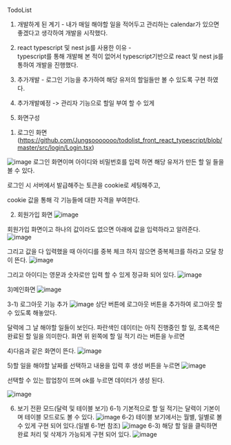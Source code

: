 TodoList

1. 개발하게 된 계기 - 내가 매일 해야할 일을 적어두고 관리하는 calendar가 있으면 좋겠다고 생각하여 개발을 시작했다.

2.  react typescript 및 nest js를 사용한 이유 -  
typescript를 통해 개발해 본 적이 없어서 typescript기반으로 react 및 nest js를 통하여 개발을 진행했다.

3. 추가개발 - 로그인 기능을 추가하여 해당 유저의 할일들만 볼 수 있도록 구현 하였다.
4. 추가개발예정 -> 관리자 기능으로 할일 부여 할 수 있게

5. 화면구성
1) 로그인 화면(https://github.com/Jungsooooooo/todolist_front_react_typescript/blob/master/src/login/Login.tsx)

![image](https://github.com/Jungsooooooo/todolist_front_react_typescript/assets/94541011/0666f2a4-69d7-4f82-acbf-5547db4fff98)
로그인 화면이며 아이디와 비밀번호를 입력 하면
해당 유저가 만든 할 일 들을 볼 수 있다.

로그인 시 서버에서 발급해주는 토큰을 cookie로 세팅해주고,

cookie 값을 통해 각 기능들에 대한 자격을 부여한다.

2) 회원가입 화면
![image](https://github.com/Jungsooooooo/todolist_front_react_typescript/assets/94541011/d798c42f-17cd-438c-a1de-1bf550b300d6)

회원가입 화면이고 하나의 값이라도 없으면 아래에 값을 입력하라고 알려준다.
![image](https://github.com/Jungsooooooo/todolist_front_react_typescript/assets/94541011/21eab170-f7d2-4b17-b588-90a23033943e)

그리고 값을 다 입력했을 때 아이디를 중복 체크 하지 않으면 중복체크를 하라고 모달 창이 뜬다.
![image](https://github.com/Jungsooooooo/todolist_front_react_typescript/assets/94541011/7bed8cbc-5e18-4df9-a266-7fe4d031b90f)

그리고 아이디는 영문과 숫자로만 입력 할 수 있게 정규화 되어 있다.
![image](https://github.com/Jungsooooooo/todolist_front_react_typescript/assets/94541011/f3a3c4cc-9141-4118-a0a7-f5c79f0444ea)




3)메인화면
![image](https://github.com/Jungsooooooo/todolist_front_react_typescript/assets/94541011/00c3053d-0ca3-4efd-92c5-e21651600dc0)

3-1) 로그아웃 기능 추가
![image](https://github.com/Jungsooooooo/todolist_front_react_typescript/assets/94541011/0a673984-909d-48b2-a6d7-1725eaf7d133)
상단 버튼에 로그아웃 버튼을 추가하여 로그아웃 할 수 있도록 해놓았다.

달력에 그 날 해야할 일들이 보인다.
파란색인 데이터는 아직 진행중인 할 일, 초록색은 완료된 할 일을 의미한다.
화면 위 왼쪽에 할 일 적기 라는 버튼을 누르면

4)다음과 같은 화면이 뜬다.
![image](https://github.com/Jungsooooooo/todolist_front_react_typescript/assets/94541011/3875ebef-6d29-4235-a247-7eedaec80990)

5)할 일을 해야할 날짜를 선택하고 내용을 입력 후 생성 버튼을 누르면
![image](https://github.com/Jungsooooooo/todolist_front_react_typescript/assets/94541011/d3b9cf19-bb1c-4236-9bc2-522a8683b8fd)


선택할 수 있는 팝업창이 뜨며 ok를 누르면 데이터가 생성 된다.

![image](https://github.com/Jungsooooooo/todolist_front_react_typescript/assets/94541011/e6c6d746-52ef-49c4-8758-5d6d8d057f47)


6) 보기 전환 모드(달력 및 테이블 보기)
6-1) 기본적으로 할 일 적기는 달력이 기본이며 테이블 모드로도 볼 수 있다.
![image](https://github.com/Jungsooooooo/todolist_front_react_typescript/assets/94541011/2ad6c4a8-d7c5-48ed-aa91-87528248d08f)
6-2) 테이블 보기에서는 월별, 일별로 볼 수 있게 구현 되어 있다.(일별 6-1번 참조)
![image](https://github.com/Jungsooooooo/todolist_front_react_typescript/assets/94541011/9b7a4103-2112-4013-b981-517813fda831)
6-3) 해당 할 일을 클릭하면 완료 처리 및 삭제가 가능되게 구현 되어 있다.
![image](https://github.com/Jungsooooooo/todolist_front_react_typescript/assets/94541011/36676b29-2434-4aa5-a5a3-24a82ef9b53b)


